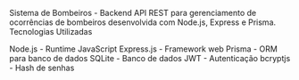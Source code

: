 Sistema de Bombeiros - Backend
API REST para gerenciamento de ocorrências de bombeiros desenvolvida com Node.js, Express e Prisma.
Tecnologias Utilizadas

Node.js - Runtime JavaScript
Express.js - Framework web
Prisma - ORM para banco de dados
SQLite - Banco de dados
JWT - Autenticação
bcryptjs - Hash de senhas

